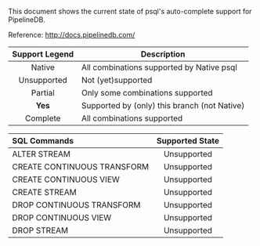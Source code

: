 This document shows the current state of psql's auto-complete support for PipelineDB.

Reference: http://docs.pipelinedb.com/

Support Legend | Description
:-------------:| -----------
Native | All combinations supported by Native psql
Unsupported | Not (yet)supported
Partial | Only some combinations supported
**Yes** | Supported by (only) this branch (not Native)
Complete | All combinations supported


SQL Commands | Supported State
:----------- |:--------------:
ALTER STREAM | Unsupported
CREATE CONTINUOUS TRANSFORM | Unsupported
CREATE CONTINUOUS VIEW | Unsupported
CREATE STREAM | Unsupported
DROP CONTINUOUS TRANSFORM | Unsupported
DROP CONTINUOUS VIEW | Unsupported
DROP STREAM | Unsupported
